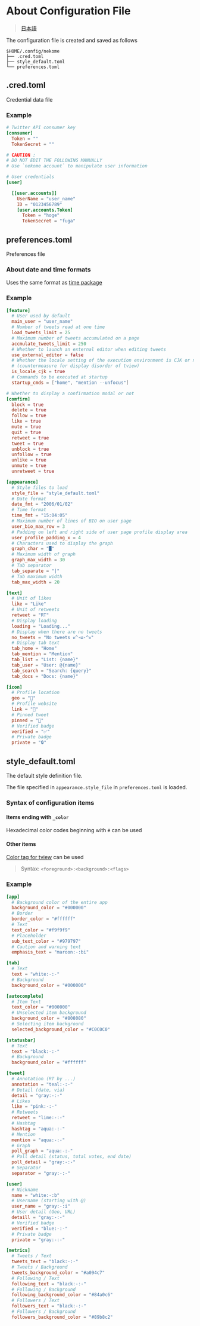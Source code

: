 # About Configuration File

> [日本語](../ja/config.md)

The configuration file is created and saved as follows

```
$HOME/.config/nekome
├── .cred.toml
├── style_default.toml
└── preferences.toml
```

## .cred.toml

Credential data file

### Example

```toml
# Twitter API consumer key
[consumer]
  Token = ""
  TokenSecret = ""

# CAUTION :
# DO NOT EDIT THE FOLLOWING MANUALLY
# Use `nekome account` to manipulate user information

# User credentials
[user]

  [[user.accounts]]
    UserName = "user_name"
    ID = "0123456789"
    [user.accounts.Token]
      Token = "hoge"
      TokenSecret = "fuga"
```

## preferences.toml

Preferences file

### About date and time formats

Uses the same format as [time package](https://pkg.go.dev/time#pkg-constants)

### Example

```toml
[feature]
  # User used by default
  main_user = "user_name"
  # Number of tweets read at one time
  load_tweets_limit = 25
  # Maximum number of tweets accumulated on a page
  accmulate_tweets_limit = 250
  # Whether to launch an external editor when editing tweets
  use_external_editor = false
  # Whether the locale setting of the execution environment is CJK or not
  # (countermeasure for display disorder of tview)
  is_locale_cjk = true
  # Commands to be executed at startup
  startup_cmds = ["home", "mention --unfocus"]

# Whether to display a confirmation modal or not
[comfirm]
  block = true
  delete = true
  follow = true
  like = true
  mute = true
  quit = true
  retweet = true
  tweet = true
  unblock = true
  unfollow = true
  unlike = true
  unmute = true
  unretweet = true

[appearance]
  # Style files to load
  style_file = "style_default.toml"
  # Date format
  date_fmt = "2006/01/02"
  # Time format
  time_fmt = "15:04:05"
  # Maximum number of lines of BIO on user page
  user_bio_max_row = 3
  # Padding on left and right side of user page profile display area
  user_profile_padding_x = 4
  # Characters used to display the graph
  graph_char = "█"
  # Maximum width of graph
  graph_max_width = 30
  # Tab separator
  tab_separate = "|"
  # Tab maximum width
  tab_max_width = 20

[text]
  # Unit of likes
  like = "Like"
  # Unit of retweets
  retweet = "RT"
  # Display loading
  loading = "Loading..."
  # Display when there are no tweets
  no_tweets = "No tweets ฅ^-ω-^ฅ"
  # Display tab text
  tab_home = "Home"
  tab_mention = "Mention"
  tab_list = "List: {name}"
  tab_user = "User: @{name}"
  tab_search = "Search: {query}"
  tab_docs = "Docs: {name}"

[icon]
  # Profile location
  geo = "📍"
  # Profile website
  link = "🔗"
  # Pinned tweet
  pinned = "📌"
  # Verified badge
  verified = "✅"
  # Private badge
  private = "🔒"
```

## style_default.toml

The default style definition file.

The file specified in `appearance.style_file` in `preferences.toml` is loaded.

### Syntax of configuration items

#### Items ending with `_color`

Hexadecimal color codes beginning with `#` can be used

#### Other items

[Color tag for tview](https://pkg.go.dev/github.com/rivo/tview#hdr-Colors) can be used

> Syntax: `<foreground>:<background>:<flags>`

### Example

```toml
[app]
  # Background color of the entire app
  background_color = "#000000"
  # Border
  border_color = "#ffffff"
  # Text
  text_color = "#f9f9f9"
  # Placeholder
  sub_text_color = "#979797"
  # Caution and warning text
  emphasis_text = "maroon:-:bi"

[tab]
  # Text
  text = "white:-:-"
  # Background
  background_color = "#000000"

[autocomplete]
  # Item Text
  text_color = "#000000"
  # Unselected item background
  background_color = "#808080"
  # Selecting item background
  selected_background_color = "#C0C0C0"

[statusbar]
  # Text
  text = "black:-:-"
  # Background
  background_color = "#ffffff"

[tweet]
  # Annotation (RT by ...)
  annotation = "teal:-:-"
  # Detail (date, via)
  detail = "gray:-:-"
  # Likes
  like = "pink:-:-"
  # Retweets
  retweet = "lime:-:-"
  # Hashtag
  hashtag = "aqua:-:-"
  # Mention
  mention = "aqua:-:-"
  # Graph
  poll_graph = "aqua:-:-"
  # Poll detail (status, total votes, end date)
  poll_detail = "gray:-:-"
  # Separator
  separator = "gray:-:-"

[user]
  # Nickname
  name = "white:-:b"
  # Username (starting with @)
  user_name = "gray:-:i"
  # User detail (Geo, URL)
  detaill = "gray:-:-"
  # Verified badge
  verified = "blue:-:-"
  # Private badge
  private = "gray:-:-"

[metrics]
  # Tweets / Text
  tweets_text = "black:-:-"
  # Tweets / Background
  tweets_background_color = "#a094c7"
  # Following / Text
  following_text = "black:-:-"
  # Following / Background
  following_background_color = "#84a0c6"
  # Followers / Text
  followers_text = "black:-:-"
  # Followers / Background
  followers_background_color = "#89b8c2"
```
